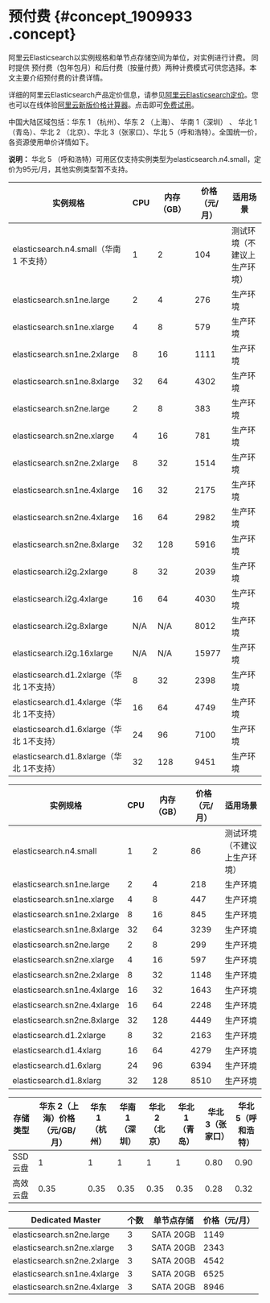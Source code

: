 # 预付费 {#concept_1909933 .concept}

阿里云Elasticsearch以实例规格和单节点存储空间为单位，对实例进行计费。 同时提供 预付费（包年包月）和后付费（按量付费）两种计费模式可供您选择。本文主要介绍预付费的计费详情。

详细的阿里云Elasticsearch产品定价信息，请参见[阿里云Elasticsearch定价](https://www.aliyun.com/price/product?spm=a2c0j.9528745.1335467..4bf85a36XRcEa5#/elasticsearch/detail)。您也可以在线体验[阿里云新版价格计算器](https://www.aliyun.com/pricing-calculator?spm=5176.8064714.321464.pricing_version_2.45f65fb0meZG4O#/add/acm-28fc1784-c1b5-49ff-9008-a6d4ab39973f/elasticsearchpre/elasticsearchpre)。点击即可[免费试用](https://common-buy.aliyun.com/?spm=5176.8064714.1084515.pricedetail1111.10f23EoG3EoGgx&commodityCode=elasticsearchpre&request=%7B%22region%22:%22cn-hangzhou%22,%22es_version%22:%225.5.3_with_X-Pack%22,%22network_type%22:%22VPC%22,%22vs_area%22:%22cn-hangzhou-b%22,%22vpc_id%22:%22vpc-bp170psqmu5is7iml6bq9%22,%22vswitch_id%22:%22vsw-bp1jyxgwodxsb1h9tfbih%22,%22node_spec%22:%22elasticsearch.n4.small%22,%22disk%22:20,%22node_amount%22:2,%22dedicate_master%22:false,%22ord_time%22:%22%5B%5Cn%20%201,%5Cn%20%20%5C%22Month%5C%22,%5Cn%20%20null%5Cn%5D%22%7D)。

中国大陆区域包括：华东 1 （杭州）、华东 2 （上海）、 华南 1（深圳） 、 华北 1（青岛）、华北 2 （北京）、华北 3（张家口）、华北 5（呼和浩特）。全国统一价，各资源使用单价详情如下。

**说明：** 华北 5 （呼和浩特）可用区仅支持实例类型为elasticsearch.n4.small，定价为95元/月，其他实例类型暂不支持。

|实例规格|CPU|内存（GB）|价格（元/月）|适用场景|
|----|---|------|-------|----|
|elasticsearch.n4.small（华南 1 不支持）|1|2|104|测试环境（不建议上生产环境）|
|elasticsearch.sn1ne.large|2|4|276|生产环境|
|elasticsearch.sn1ne.xlarge|4|8|579|生产环境|
|elasticsearch.sn1ne.2xlarge|8|16|1111|生产环境|
|elasticsearch.sn1ne.8xlarge|32|64|4302|生产环境|
|elasticsearch.sn2ne.large|2|8|383|生产环境|
|elasticsearch.sn2ne.xlarge|4|16|781|生产环境|
|elasticsearch.sn2ne.2xlarge|8|32|1514|生产环境|
|elasticsearch.sn1ne.4xlarge|16|32|2175|生产环境|
|elasticsearch.sn2ne.4xlarge|16|64|2982|生产环境|
|elasticsearch.sn2ne.8xlarge|32|128|5916|生产环境|
|elasticsearch.i2g.2xlarge|8|32|2039|生产环境|
|elasticsearch.i2g.4xlarge|16|64|4030|生产环境|
|elasticsearch.i2g.8xlarge|N/A|N/A|8012|生产环境|
|elasticsearch.i2g.16xlarge|N/A|N/A|15977|生产环境|
|elasticsearch.d1.2xlarge（华北 1不支持）|8|32|2398|生产环境|
|elasticsearch.d1.4xlarge（华北 1不支持）|16|64|4749|生产环境|
|elasticsearch.d1.6xlarge（华北 1不支持）|24|96|7100|生产环境|
|elasticsearch.d1.8xlarge（华北 1不支持）|32|128|9451|生产环境|

|实例规格|CPU|内存（GB）|价格（元/月）|适用场景|
|----|---|------|-------|----|
|elasticsearch.n4.small|1|2|86|测试环境（不建议上生产环境）|
|elasticsearch.sn1ne.large|2|4|218|生产环境|
|elasticsearch.sn1ne.xlarge|4|8|447|生产环境|
|elasticsearch.sn1ne.2xlarge|8|16|845|生产环境|
|elasticsearch.sn1ne.8xlarge|32|64|3239|生产环境|
|elasticsearch.sn2ne.large|2|8|299|生产环境|
|elasticsearch.sn2ne.xlarge|4|16|597|生产环境|
|elasticsearch.sn2ne.2xlarge|8|32|1148|生产环境|
|elasticsearch.sn1ne.4xlarge|16|32|1643|生产环境|
|elasticsearch.sn2ne.4xlarge|16|64|2248|生产环境|
|elasticsearch.sn2ne.8xlarge|32|128|4449|生产环境|
|elasticsearch.d1.2xlarge|8|32|2163|生产环境|
|elasticsearch.d1.4xlarg|16|64|4279|生产环境|
|elasticsearch.d1.6xlarg|24|96|6394|生产环境|
|elasticsearch.d1.8xlarg|32|128|8510|生产环境|

|存储类型|华东 2（上海）价格（元/GB/月）|华东 1（杭州）|华南 1（深圳）|华北 2（北京）|华北 1（青岛）|华北 3（张家口）|华北 5（呼和浩特）|
|----|------------------|--------|--------|--------|--------|---------|----------|
|SSD云盘|1|1|1|1|1|0.80|0.90|
|高效云盘|0.35|0.35|0.35|0.35|0.35|0.28|0.32|

|Dedicated Master|个数|单节点存储|价格（元/月）|
|----------------|--|-----|-------|
|elasticsearch.sn2ne.large|3|SATA 20GB|1149|
|elasticsearch.sn2ne.xlarge|3|SATA 20GB|2343|
|elasticsearch.sn2ne.2xlarge|3|SATA 20GB|4542|
|elasticsearch.sn1ne.4xlarge|3|SATA 20GB|6525|
|elasticsearch.sn2ne.4xlarge|3|SATA 20GB|8946|

